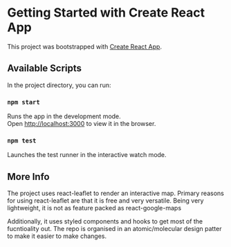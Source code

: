 # Getting Started with Create React App

This project was bootstrapped with [Create React App](https://github.com/facebook/create-react-app).

## Available Scripts

In the project directory, you can run:

### `npm start`

Runs the app in the development mode.\
Open [http://localhost:3000](http://localhost:3000) to view it in the browser.

### `npm test`

Launches the test runner in the interactive watch mode.

## More Info

The project uses react-leaflet to render an interactive map. Primary reasons for using react-leaflet are that it is free and  very versatile. Being very lightweight, it is not as feature packed as react-google-maps

Additionally, it uses styled components and hooks to get most of the fucntioality out. The repo is organised in an atomic/molecular design patter to make it easier to make changes. 